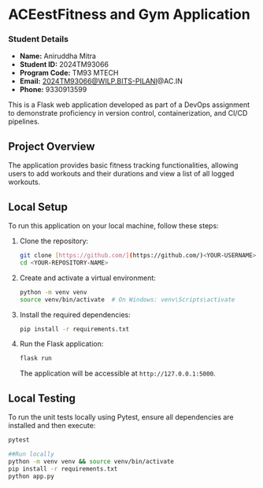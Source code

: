 # ACEestFitness and Gym Application

### Student Details
* **Name:** Aniruddha Mitra
* **Student ID:** 2024TM93066
* **Program Code:** TM93 MTECH
* **Email:** 2024TM93066@WILP.BITS-PILANI@AC.IN
* **Phone:** 9330913599

This is a Flask web application developed as part of a DevOps assignment to demonstrate proficiency in version control, containerization, and CI/CD pipelines.

## Project Overview

The application provides basic fitness tracking functionalities, allowing users to add workouts and their durations and view a list of all logged workouts.

## Local Setup

To run this application on your local machine, follow these steps:

1.  Clone the repository:
    ```bash
    git clone [https://github.com/](https://github.com/)<YOUR-USERNAME>/<YOUR-REPOSITORY-NAME>.git
    cd <YOUR-REPOSITORY-NAME>
    ```

2.  Create and activate a virtual environment:
    ```bash
    python -m venv venv
    source venv/bin/activate  # On Windows: venv\Scripts\activate
    ```

3.  Install the required dependencies:
    ```bash
    pip install -r requirements.txt
    ```

4.  Run the Flask application:
    ```bash
    flask run
    ```
    The application will be accessible at `http://127.0.0.1:5000`.

## Local Testing

To run the unit tests locally using Pytest, ensure all dependencies are installed and then execute:

```bash
pytest

##Run locally
python -m venv venv && source venv/bin/activate
pip install -r requirements.txt
python app.py